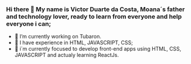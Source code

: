 ### Hi there 👋 My name is Victor Duarte da Costa, Moana´s father and technology lover, ready to learn from everyone and help everyone i can; 

- 🔭 I’m currently working on Tubaron.
- 🌱 I have experience in HTML, JAVASCRIPT, CSS;
- 🤔 i´m currently focused to develop front-end apps using HTML, CSS, JAVASCRIPT and actualy learning ReactJs.  

